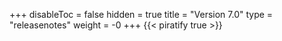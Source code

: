 +++
disableToc = false
hidden = true
title = "Version 7.0"
type = "releasenotes"
weight = -0
+++
{{< piratify true >}}
